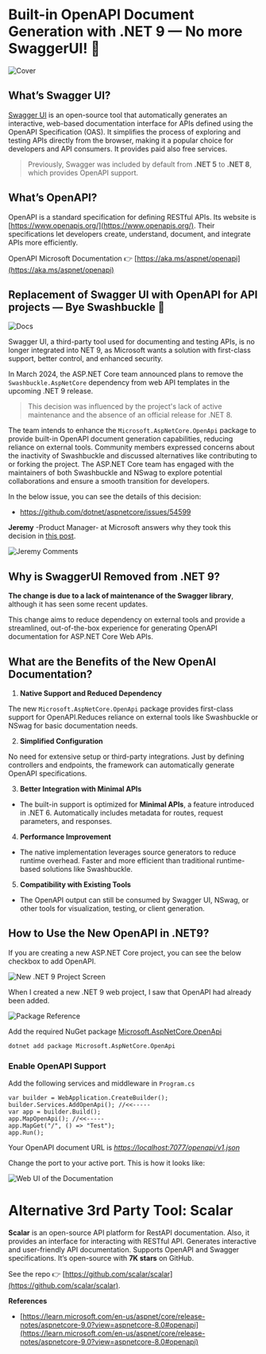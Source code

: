 Built-in OpenAPI Document Generation with .NET 9 — No more SwaggerUI! 👋
========================================================================

![Cover](cover.png)

What’s Swagger UI?
------------------

[Swagger UI](https://swagger.io/) is an open-source tool that automatically generates an interactive, web-based documentation interface for APIs defined using the OpenAPI Specification (OAS). It simplifies the process of exploring and testing APIs directly from the browser, making it a popular choice for developers and API consumers. It provides paid also free services.

> Previously, Swagger was included by default from **.NET 5** to **.NET 8**, which provides OpenAPI support.

What’s OpenAPI?
---------------

OpenAPI is a standard specification for defining RESTful APIs. Its website is [https://www.openapis.org/](https://www.openapis.org/). Their specifications let developers create, understand, document, and integrate APIs more efficiently.

OpenAPI Microsoft Documentation 👉 [https://aka.ms/aspnet/openapi](https://aka.ms/aspnet/openapi)



Replacement of Swagger UI with OpenAPI for API projects — Bye Swashbuckle 👋
----------------------------------------------------------------------------

![Docs](img2.png)

Swagger UI, a third-party tool used for documenting and testing APIs, is no longer integrated into NET 9, as Microsoft wants a solution with first-class support, better control, and enhanced security.

In March 2024, the ASP.NET Core team announced plans to remove the `Swashbuckle.AspNetCore` dependency from web API templates in the upcoming .NET 9 release.

> This decision was influenced by the project's lack of active maintenance and the absence of an official release for .NET 8.

The team intends to enhance the `Microsoft.AspNetCore.OpenApi` package to provide built-in OpenAPI document generation capabilities, reducing reliance on external tools. Community members expressed concerns about the inactivity of Swashbuckle and discussed alternatives like contributing to or forking the project. The ASP.NET Core team has engaged with the maintainers of both Swashbuckle and NSwag to explore potential collaborations and ensure a smooth transition for developers.

In the below issue, you can see the details of this decision:

* https://github.com/dotnet/aspnetcore/issues/54599



**Jeremy** -Product Manager- at Microsoft answers why they took this decision in [this post](https://github.com/dotnet/aspnetcore/issues/54599#issuecomment-2004975574).

![Jeremy Comments](img3.png)

Why is SwaggerUI Removed from .NET 9?
-------------------------------------

**The change is due to a lack of maintenance of the Swagger library**, although it has seen some recent updates.

This change aims to reduce dependency on external tools and provide a streamlined, out-of-the-box experience for generating OpenAPI documentation for ASP.NET Core Web APIs.



What are the Benefits of the New OpenAI Documentation?
---------------------------------------------------------------

1. **Native Support and Reduced Dependency**

The new `Microsoft.AspNetCore.OpenApi` package provides first-class support for OpenAPI.Reduces reliance on external tools like Swashbuckle or NSwag for basic documentation needs.

2. **Simplified Configuration**

No need for extensive setup or third-party integrations. Just by defining controllers and endpoints, the framework can automatically generate OpenAPI specifications.

3. **Better Integration with Minimal APIs**

- The built-in support is optimized for **Minimal APIs**, a feature introduced in .NET 6. Automatically includes metadata for routes, request parameters, and responses.

4. **Performance Improvement**

- The native implementation leverages source generators to reduce runtime overhead. Faster and more efficient than traditional runtime-based solutions like Swashbuckle.

5. **Compatibility with Existing Tools**

*   The OpenAPI output can still be consumed by Swagger UI, NSwag, or other tools for visualization, testing, or client generation.

How to Use the New OpenAPI in .NET9?
------------------------------------

If you are creating a new ASP.NET Core project, you can see the below checkbox to add OpenAPI.

![New .NET 9 Project Screen](img5.png)

When I created a new .NET 9 web project, I saw that OpenAPI had already been added.

![Package Reference](img4.png)

Add the required NuGet package [Microsoft.AspNetCore.OpenApi](https://www.nuget.org/packages/Microsoft.AspNetCore.OpenApi)

```
dotnet add package Microsoft.AspNetCore.OpenApi
```

### Enable OpenAPI Support

Add the following services and middleware in `Program.cs`

```
var builder = WebApplication.CreateBuilder();
builder.Services.AddOpenApi(); //<<-----
var app = builder.Build();
app.MapOpenApi(); //<<-----
app.MapGet("/", () => "Test");
app.Run();
```

Your OpenAPI document URL is [_https://localhost:7077/openapi/v1.json_](https://localhost:7077/openapi/v1.json) 

Change the port to your active port. This is how it looks like:

![Web UI of the Documentation](img1.png)

Alternative 3rd Party Tool: Scalar
==================================

**Scalar** is an open-source API platform for RestAPI documentation. Also, it provides an interface for interacting with RESTful API. Generates interactive and user-friendly API documentation. Supports OpenAPI and Swagger specifications. It’s open-source with **7K stars** on GitHub. 

See the repo 👉 [https://github.com/scalar/scalar](https://github.com/scalar/scalar).



**References**

* [https://learn.microsoft.com/en-us/aspnet/core/release-notes/aspnetcore-9.0?view=aspnetcore-8.0#openapi](https://learn.microsoft.com/en-us/aspnet/core/release-notes/aspnetcore-9.0?view=aspnetcore-8.0#openapi)

  
